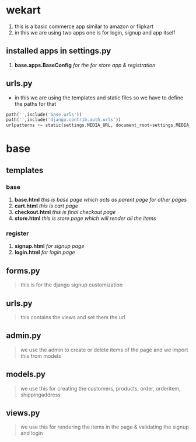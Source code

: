 # wekart
1. this is a basic commerce app similar to amazon or flipkart
1. in this we are using two apps one is for login, signup and app itself
## installed apps in settings.py
1. **base.apps.BaseConfig**  _for the for store app & registration_
## urls.py
- in this we are using the templates and static files so we have to define the paths for that
```python
path('',include('base.urls'))
path('',include('django.contrib.auth.urls'))
urlpatterns += static(settings.MEDIA_URL, document_root=settings.MEDIA_ROOT)
 ```
# base 
## templates
### base 
1. **base.html**  _this is base page which acts as parent page for other pages_
1. **cart.html**  _this is cart page_
1. **checkout.html**  _this is final checkout page_
1. **store.html**  _this is store page which will render all the items_
### register
1. **signup.html** _for signup page_
1. **login.html** _for login page_
## forms.py 
>this is for the django signup customization
## urls.py 
>this contains the views and set them the url
## admin.py 
>we use the admin to create or delete items of the page and we import this from models
## models.py
>we use this for creating the customers, products, order, orderitem, shippingaddress
## views.py
>we use this for rendering the items in the page & validating the signup and login
